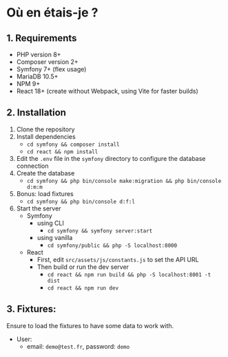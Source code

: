# Où en étais-je ?

## 1. Requirements
- PHP version 8+
- Composer version 2+
- Symfony 7+ (flex usage)
- MariaDB 10.5+
- NPM 9+
- React 18+ (create without Webpack, using Vite for faster builds)

## 2. Installation
1. Clone the repository
2. Install dependencies
    - `cd symfony && composer install`
    - `cd react && npm install`
3. Edit the `.env` file in the `symfony` directory to configure the database connection
4. Create the database
    - `cd symfony && php bin/console make:migration && php bin/console d:m:m`
5. Bonus: load fixtures
    - `cd symfony && php bin/console d:f:l`
6. Start the server
    - Symfony
        - using CLI
            - `cd symfony && symfony server:start`
        - using vanilla
            - `cd symfony/public && php -S localhost:8000`
    - React
        - First, edit `src/assets/js/constants.js` to set the API URL
        - Then build or run the dev server
            - `cd react && npm run build && php -S localhost:8001 -t dist`
            - `cd react && npm run dev`

## 3. Fixtures:
Ensure to load the fixtures to have some data to work with.

- User: 
    - email: `demo@test.fr`, password: `demo`